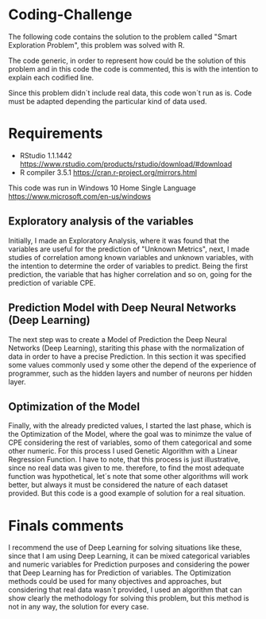 # Coding-Challenge

The following code contains the solution to the problem called "Smart Exploration Problem", this problem was solved with R.

The code generic, in order to represent how could be the solution of this problem and in this code the code is commented, this is with the intention to explain each codified line.

Since this problem didn´t include real data, this code won´t run as is.  Code must be adapted depending the particular kind of data used.

# Requirements

- RStudio 1.1.1442  
https://www.rstudio.com/products/rstudio/download/#download
- R compiler 3.5.1
https://cran.r-project.org/mirrors.html

This code was run in Windows 10 Home Single Language 
https://www.microsoft.com/en-us/windows

## Exploratory analysis of the variables

Initially, I made an Exploratory Analysis, where it was found that the  variables are useful for the prediction of "Unknown Metrics", next, I made studies  of correlation among known variables and unknown variables, with the intention to determine the order of variables to predict. Being the first prediction, the variable that has higher correlation and so on,  going for the prediction of variable CPE.

## Prediction Model with Deep Neural Networks (Deep Learning)

The next step was to create a Model of Prediction the Deep Neural Networks (Deep Learning), stariting this phase with the normalization of data in order  to have a precise Prediction. In this section it was specified some values commonly used y some other the depend of the experience of programmer, such as the hidden layers and number of neurons per hidden layer.


## Optimization of the Model

Finally, with the already predicted values, I started the last phase, which is the Optimization of the Model, where the goal was to minimze the value of CPE considering the rest of variables, somo of them categorical and some other numeric. For this process I used Genetic Algorithm with a Linear Regression  Function. I have to note, that this process is just illustrative, since no real data was given to me. therefore, to find the most adequate function was hypothetical, let´s note that some other algorithms will work better, but  always it must be considered the nature of each dataset provided. But this code is a good example of solution for a real situation.


# Finals comments
I recommend the use of Deep Learning for solving situations like these, since that I am using Deep Learning, it can be mixed categorical variables and numeric variables for Prediction purposes and considering the power that Deep Learning has for Prediction of variables. The Optimization methods could be used for many objectives and approaches, but considering that real data wasn´t provided, I used an algorithm that can show clearly the methodology for solving this problem, but this method is not in any way, the solution for every case.

